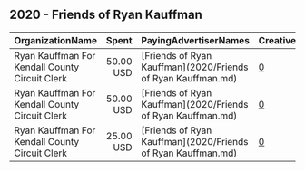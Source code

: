 ## 2020 - Friends of Ryan Kauffman 
|OrganizationName|Spent|PayingAdvertiserNames|CreativeUrls|Impressions|Genders|AgeBrackets|CountryCodes|BillingAddresses|CandidateBallotInformation|
|:---|---:|:---|:---|---:|:---|:---|:---|:---|:---|
|Ryan Kauffman For Kendall County Circuit Clerk|50.00 USD|[Friends of Ryan Kauffman](2020/Friends of Ryan Kauffman.md)|[0](https://www.snap.com/political-ads/asset/30550d11cb6e3b3cf42b368c46effca3a1381c7474f8cdf3eb1ebae98d2d8679?mediaType=jpeg)|29,148||17+|united states|US|Ryan Kauffman For Kendall County Circuit Clerk|
|Ryan Kauffman For Kendall County Circuit Clerk|50.00 USD|[Friends of Ryan Kauffman](2020/Friends of Ryan Kauffman.md)|[0](https://www.snap.com/political-ads/asset/bd786452e3c4d96eedf7fd91f289f49a38d98a0ea833fcef7181f4aab3bc4fa5?mediaType=jpeg)|34,381|||united states|US|Ryan Kauffman For Circuit Clerk|
|Ryan Kauffman For Kendall County Circuit Clerk|25.00 USD|[Friends of Ryan Kauffman](2020/Friends of Ryan Kauffman.md)|[0](https://www.snap.com/political-ads/asset/7b361b1cc0a8f57a8a95a26606cfc092290eceeb123a0f9ae203a6007927ae0f?mediaType=jpeg)|2,724||17+|united states|US|Ryan Kauffman For Circuit Clerk|
